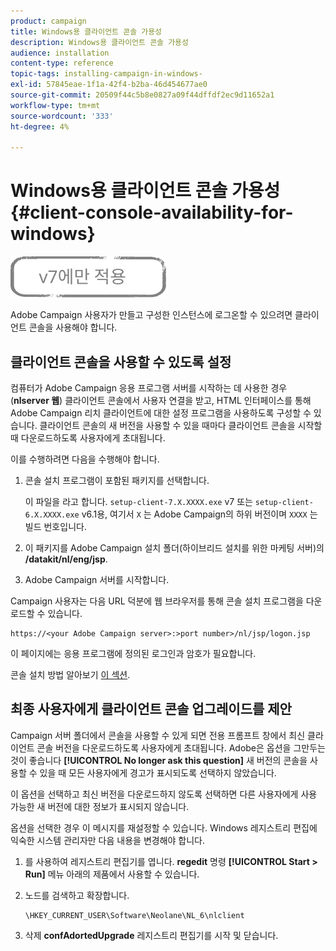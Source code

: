 ```yaml
---
product: campaign
title: Windows용 클라이언트 콘솔 가용성
description: Windows용 클라이언트 콘솔 가용성
audience: installation
content-type: reference
topic-tags: installing-campaign-in-windows-
exl-id: 57845eae-1f1a-42f4-b2ba-46d454677ae0
source-git-commit: 20509f44c5b8e0827a09f44dffdf2ec9d11652a1
workflow-type: tm+mt
source-wordcount: '333'
ht-degree: 4%

---
```


# Windows용 클라이언트 콘솔 가용성{#client-console-availability-for-windows}

![](../../assets/v7-only.svg)

Adobe Campaign 사용자가 만들고 구성한 인스턴스에 로그온할 수 있으려면 클라이언트 콘솔을 사용해야 합니다.

## 클라이언트 콘솔을 사용할 수 있도록 설정

컴퓨터가 Adobe Campaign 응용 프로그램 서버를 시작하는 데 사용한 경우(**nlserver 웹**) 클라이언트 콘솔에서 사용자 연결을 받고, HTML 인터페이스를 통해 Adobe Campaign 리치 클라이언트에 대한 설정 프로그램을 사용하도록 구성할 수 있습니다. 클라이언트 콘솔의 새 버전을 사용할 수 있을 때마다 클라이언트 콘솔을 시작할 때 다운로드하도록 사용자에게 초대됩니다.

이를 수행하려면 다음을 수행해야 합니다.

1. 콘솔 설치 프로그램이 포함된 패키지를 선택합니다.

   이 파일을 라고 합니다. `setup-client-7.X.XXXX.exe` v7 또는 `setup-client-6.X.XXXX.exe` v6.1용, 여기서 `X` 는 Adobe Campaign의 하위 버전이며 `XXXX` 는 빌드 번호입니다.

1. 이 패키지를 Adobe Campaign 설치 폴더(하이브리드 설치를 위한 마케팅 서버)의 **/datakit/nl/eng/jsp**.
1. Adobe Campaign 서버를 시작합니다.

Campaign 사용자는 다음 URL 덕분에 웹 브라우저를 통해 콘솔 설치 프로그램을 다운로드할 수 있습니다.

```
https://<your Adobe Campaign server>:>port number>/nl/jsp/logon.jsp
```

이 페이지에는 응용 프로그램에 정의된 로그인과 암호가 필요합니다.

콘솔 설치 방법 알아보기 [이 섹션](../../installation/using/installing-the-client-console.md).

## 최종 사용자에게 클라이언트 콘솔 업그레이드를 제안

Campaign 서버 폴더에서 콘솔을 사용할 수 있게 되면 전용 프롬프트 창에서 최신 클라이언트 콘솔 버전을 다운로드하도록 사용자에게 초대됩니다. Adobe은 옵션을 그만두는 것이 좋습니다 **[!UICONTROL No longer ask this question]** 새 버전의 콘솔을 사용할 수 있을 때 모든 사용자에게 경고가 표시되도록 선택하지 않았습니다.

이 옵션을 선택하고 최신 버전을 다운로드하지 않도록 선택하면 다른 사용자에게 사용 가능한 새 버전에 대한 정보가 표시되지 않습니다.

옵션을 선택한 경우 이 메시지를 재설정할 수 있습니다. Windows 레지스트리 편집에 익숙한 시스템 관리자만 다음 내용을 변경해야 합니다.

1. 를 사용하여 레지스트리 편집기를 엽니다. **regedit** 명령 **[!UICONTROL Start > Run]** 메뉴 아래의 제품에서 사용할 수 있습니다.
1. 노드를 검색하고 확장합니다.

   ```
   \HKEY_CURRENT_USER\Software\Neolane\NL_6\nlclient
   ```

1. 삭제 **confAdortedUpgrade** 레지스트리 편집기를 시작 및 닫습니다.
